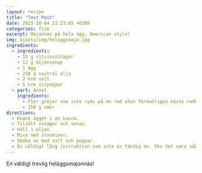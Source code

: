 ```yaml
---
layout: recipe
title: "Test Post"
date: 2023-10-04 21:23:05 +0200
categories: fisk
excerpt: Majonnäs på hela ägg. American style!
img: assets/img/helaggsmajo.jpg
ingredients:
  - ingredients:
    - 15 g vitvinsvinäger
    - 12 g dijonsenap
    - 1 ägg
    - 250 g neutral olja
    - 2 krm salt
    - 1 krm vitpeppar
  - part: Annat
    ingredients:
      - Fler grejer som inte ryms på en rad utan förmodligen måste radbrytas för att det ska få plats.
      - 150 g smör
directions:
  - Knäck ägget i en kanna.
  - Tilsätt vinäger och senap.
  - Häll i oljan.
  - Mixa med stavmixer.
  - Smaka av med salt och peppar.
  - En väldigt lång instruktion som inte är färdig än. Ska det vara såhär? Kanske bättre aatt ha en lista? Jag är inte färdig än, måste skriva lite mer.
---
```


En väldigt trevlig heläggsmajonnäs!

